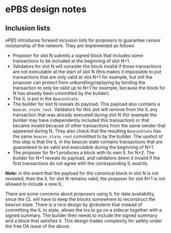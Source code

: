 # ePBS design notes

## Inclusion lists

ePBS introduces forward inclusion lists for proposers to guarantee censor resistanship of the network. They are implemented as follows

- Proposer for slot N submits a signed block that includes some transactions to be included at the beginning of slot N+1. 
- Validators for slot N will consider the block invalid if those transactions are not executable at the start of slot N (this makes it impossible to put transactions that are only valid at slot N+1 for example, but still the proposer can protect from unbundling/replaying by binding the transaction to only be valid up to N+1 for example, because the block for N has already been committed by the builder). 
- The IL is put in the `BeaconState`. 
- The builder for slot N reveals its payload. This payload also contains a `beacon_state_root`.  Validators for this slot will remove from the IL any transaction that was already executed during slot N (for example the builder may have independently included this transaction) or that became invalid because of other transactions from the same sender that appeared during N. They also check that the resulting `BeaconState` has the same `beacon_state_root` committed to by the builder. The upshot of this step is that the IL in the beacon state contains transactions that are guaranteed to be valid and executable during the beginning of N+1. 
- The proposer for N+1 produces a block with its own IL for N+2. The builder for N+1 reveals its payload, and validators deem it invalid if the first transactions do not agree with the corresponding IL exactly. 

**Note:** in the event that the payload for the canonical block in slot N is not revealed, then the IL for slot N remains valid, the proposer for slot N+1 is not allowed to include a new IL.  

There are some concerns about proposers using IL for data availability, since the CL will have to keep the blocks somewhere to reconstruct the beacon state. There is a nice design by @vbuterin that instead of committing the IL to state, allows the txs to go on a sidecar together with a signed summary. The builder then needs to include the signed summary and a block that satisfies it. This design trades complexity for safety under the free DA issue of the above.


